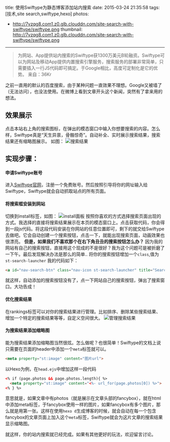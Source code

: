 title: 使用Swiftype为静态博客添加站内搜索
date: 2015-03-24 21:35:58
tags: [技术,site search,swiftype,hexo]
photos:
- http://7vzqg8.com1.z0.glb.clouddn.com/site-search-with-swiftype/swiftype.png
thumbnail: http://7vzqg8.com1.z0.glb.clouddn.com/site-search-with-swiftype/swiftype.png
---
>为网站、App提供站内搜索的Swiftype获1300万美元B轮融资。Swiftype可以为网站及移动App提供内置搜索引擎服务，搜索服务的部署非常简单，只需要插入一行JS代码即可搞定。于Google相比，高度可定制化是它的优势。
来自：36Kr

<!--more-->

之前一直用的默认的百度搜索，由于某种问题一直效果不理想。Google又被墙了（无法访问），也没法使用。在微博上看到文章开头这个新闻，突然有了拿来用的想法。

## 效果展示
点击本站右上角的搜索图标，在弹出的模态窗口中输入你想要搜索的内容。怎么样，Swiftype真是“天生异禀，骨骼惊奇”。自动补全、实时展示搜索结果，搜索结果还有缩略图展示。
如图：
![搜索结果](http://7vzqg8.com1.z0.glb.clouddn.com/site-search-with-swiftype/searchresult.PNG)

## 实现步骤：
#### 申请Swiftype账号
进入[Swiftype官网](https://swiftype.com)，注册一个免费账号。然后按照引导将你的网址输入给Swiftype，Swiftype就会自动抓取站点的所有页面。
#### 将搜索框安装到网站
切换到install标签，如图：
![install面板](http://7vzqg8.com1.z0.glb.clouddn.com/site-search-with-swiftype/install.PNG)
按照你喜欢的方式选择搜索页面出现的方式。我选择的直接将搜索结果展示在本页的模态窗口上。点击获取代码，你会得到一段js代码。将这段代码安装在你网站的任意位置即可，剩下的就交给Swiftype去做吧。它会自动创建一个搜索按钮，点击一下，就能出现搜索页面，动画效果也很漂亮。
**但是，如果我们不喜欢那个在右下角丑丑的搜索按钮怎么办？**
因为我的网站有自己的搜索按钮，直接用这个现成的不是很好？我为这个问题可是被折磨了一下午。最后发现解决办法是那么的简单..
将你的搜索按钮增加一个`class`,值为`st-search-launcher`
我的代码如下：
```html
<a id="nav-search-btn" class="nav-icon st-search-launcher" title="Search"></a>
```
就这样，自动添加的搜索按钮没有了，点一下网站自己的搜索按钮，弹出了搜索窗口。大功告成！

#### 优化搜索结果
在rankings标签可以对你的搜索结果进行管理。比如排序、删除某些搜索结果、增加一个特定的搜索结果等等，自定义空间很大。
![管理搜索结果](http://7vzqg8.com1.z0.glb.clouddn.com/site-search-with-swiftype/manageresult.PNG)
#### 为搜索结果添加缩略图
能为搜索结果添加缩略图当然很炫。怎么做呢？也很简单！Swiftype的文档上说只需要在页面的header中添加一个`meta`标签就可以。
```html
<meta property="st:image" content="图片url">
```
以Hexo为例，在`head.ejs`中增加这样一段代码
```html
<% if (page.photos && page.photos.length){ %>
  <meta property="st:image" content="<%- url_for(page.photos[0]) %>">
<% } %>
```
意思就是，如果文章中有photos（就是展示在文章头部的fancybox），就在html中添加meta标签，于fancybox使用一样的图片，如果fancybox有多个图片，那么就是用第一张。这样在使用`hexo d`生成博客的时候，就会自动在每一个包含fancybox的文章页面上加入这个`meta`标签，Swiftype就会为这片文章的搜索结果显示缩略图。

就这样，你的站内搜索就已经完成。如果有其他更好的玩法，欢迎留言讨论。
<!-- indicate-the-source -->
